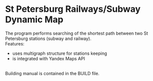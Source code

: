 St Petersburg Railways/Subway Dynamic Map
===========
The program performs searching of the shortest path between two St Petersburg 
stations (subway and railway).<br/>
Features:<br/>
<ul>
<li>uses multigraph structure for stations keeping</li>
<li>is integrated with Yandex Maps API</li>
</ul></br>
Building manual is contained in the BUILD file.
